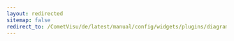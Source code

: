 ```yaml
---
layout: redirected
sitemap: false
redirect_to: /CometVisu/de/latest/manual/config/widgets/plugins/diagram/index.html
---
```


